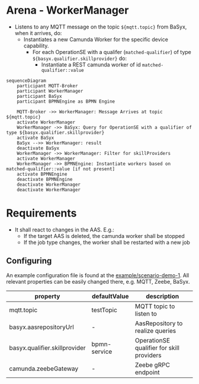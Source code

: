 # Arena - WorkerManager 

- Listens to any MQTT message on the topic `${mqtt.topic}` from BaSyx, when it arrives, do:
  - Instantiates a new Camunda Worker for the specific device capability.
    - For each OperationSE with a qualifer (`matched-qualifier`) of type `${basyx.qualifier.skillprovider}` do:
      - Instantiate a REST camunda worker of id `matched-qualifier::value`

```mermaid
sequenceDiagram
    participant MQTT-Broker
    participant WorkerManager
    participant BaSyx
    participant BPMNEngine as BPMN Engine
    
    MQTT-Broker ->> WorkerManager: Message Arrives at topic ${mqtt.topic}
    activate WorkerManager
    WorkerManager ->> BaSyx: Query for OperationSE with a qualifier of type ${basyx.qualifier.skillprovider}   
    activate BaSyx
    BaSyx -->> WorkerManager: result
    deactivate BaSyx
    WorkerManager ->> WorkerManager: Filter for skillProviders
    activate WorkerManager
    WorkerManager ->> BPMNEngine: Instantiate workers based on matched-qualifier::value [if not present]
    activate BPMNEngine
    deactivate BPMNEngine
    deactivate WorkerManager 
    deactivate WorkerManager
```

# Requirements

- It shall react to changes in the AAS. E.g.:
  - If the target AAS is deleted, the camunda worker shall be stopped
  - If the job type changes, the worker shall be restarted with a new job


## Configuring

An example configuration file is found at the [example/scenario-demo-1](../example/scenario-demo-1/config/processfactory.properties). All relevant properties can be easily changed there, e.g. MQTT, Zeebe, BaSyx. 

| property | defaultValue | description |
| -- | -- | -- |
| mqtt.topic | testTopic | MQTT topic to listen to |
| basyx.aasrepositoryUrl | - | AasRepository to realize queries |
| basyx.qualifier.skillprovider | bpmn-service | OperationSE qualifier for skill providers |
| camunda.zeebeGateway | - | Zeebe gRPC endpoint |